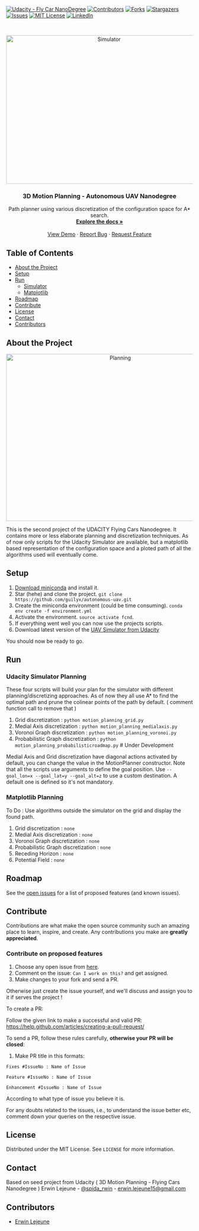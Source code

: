 [![Udacity - Fly Car NanoDegree](https://s3.amazonaws.com/udacity-sdc/github/shield-carnd.svg)](https://www.udacity.com/course/flying-car-nanodegree--nd787)
[![Contributors][contributors-shield]][contributors-url]
[![Forks][forks-shield]][forks-url]
[![Stargazers][stars-shield]][stars-url]
[![Issues][issues-shield]][issues-url]
[![MIT License][license-shield]][license-url]
[![LinkedIn][linkedin-shield]][linkedin-url]

<br />
<p align="center">
    <img src="misc/controls-menu.gif" alt="Simulator" width="540" height="400">
  </a>

  <h3 align="center">3D Motion Planning - Autonomous UAV Nanodegree</h3>

  <p align="center">
     Path planner using various discretization of the configuration space for A* search.
    <br />
    <a href="https://github.com/guilyx/autonomous-uav"><strong>Explore the docs »</strong></a>
    <br />
    <br />
    <a href="https://github.com/guilyx/autonomous-uav">View Demo</a>
    ·
    <a href="https://github.com/guilyx/autonomous-uav/issues">Report Bug</a>
    ·
    <a href="https://github.com/guilyx/autonomous-uav/issues">Request Feature</a>
  </p>
</p>



## Table of Contents

* [About the Project](#about-the-project)
* [Setup](#setup)
* [Run](#run)
  * [Simulator](#simulator-planning)
  * [Matplotlib](#obstacle-csv-planning)
* [Roadmap](#roadmap)
* [Contribute](#contribute)
* [License](#license)
* [Contact](#contact)
* [Contributors](#contributors)

## About the Project

<p align="center">
    <img src="misc/planning.gif" alt="Planning" width="600" height="450">
  </a>
</p>

This is the second project of the UDACITY Flying Cars Nanodegree. It contains more or less elaborate planning and discretization techniques. As of now only scripts for the Udacity Simulator are available, but a matplotlib based representation of the configuration space and a ploted path of all the algorithms used will eventually come.


## Setup

1. [Download miniconda](https://conda.io/miniconda.html) and install it.
2. Star (hehe) and clone the project. `git clone https://github.com/guilyx/autonomous-uav.git`
3. Create the miniconda environment (could be time consuming). `conda env create -f environment.yml`
4. Activate the environment. `source activate fcnd`.
5. If everything went well you can now use the projects scripts.
6. Download latest version of the [UAV Simulator from Udacity](https://github.com/udacity/FCND-Simulator-Releases/releases)

You should now be ready to go.

## Run

### Udacity Simulator Planning

These four scripts will build your plan for the simulator with different planning/discretizing approaches. As of now they all use A* to find the optimal path and prune the colinear points of the path by default. ( comment function call to remove that )

1. Grid discretization : `python motion_planning_grid.py`
2. Medial Axis discretization : `python motion_planning_medialaxis.py`
3. Voronoi Graph discretization : `python motion_planning_voronoi.py`
4. Probabilistic Graph discretization : `python motion_planning_probabilisticroadmap.py` # Under Development

Medial Axis and Grid discretization have diagonal actions activated by default, you can change the value in the MotionPlanner constructor. Note that all the scripts use arguments to define the goal position. Use `--goal_lon=x --goal_lat=y --goal_alt=z` to use a custom destination. A default one is defined so it's not mandatory.

### Matplotlib Planning

To Do : Use algorithms outside the simulator on the grid and display the found path.

1. Grid discretization : `none`
2. Medial Axis discretization : `none`
3. Voronoi Graph discretization : `none`
4. Probabilistic Graph discretization : `none`
5. Receding Horizon : `none`
6. Potential Field : `none`

## Roadmap

See the [open issues](https://github.com/guilyx/autonomous-uav/issues) for a list of proposed features (and known issues).

## Contribute

Contributions are what make the open source community such an amazing place to learn, inspire, and create. Any contributions you make are **greatly appreciated**.

### Contribute on proposed features

1. Choose any open issue from [here](https://github.com/guilyx/autonomous-uav/issues). 
2. Comment on the issue: `Can I work on this?` and get assigned.
3. Make changes to your fork and send a PR.

Otherwise just create the issue yourself, and we'll discuss and assign you to it if serves the project !

To create a PR:

Follow the given link to make a successful and valid PR: https://help.github.com/articles/creating-a-pull-request/

To send a PR, follow these rules carefully, **otherwise your PR will be closed**:

1. Make PR title in this formats: 
```
Fixes #IssueNo : Name of Issue
``` 
```
Feature #IssueNo : Name of Issue
```
```
Enhancement #IssueNo : Name of Issue
```

According to what type of issue you believe it is.

For any doubts related to the issues, i.e., to understand the issue better etc, comment down your queries on the respective issue.

## License

Distributed under the MIT License. See `LICENSE` for more information.

## Contact

Based on seed project from Udacity ( 3D Motion Planning - Flying Cars Nanodegree )
Erwin Lejeune - [@spida_rwin](https://twitter.com/spida_rwin) - erwin.lejeune15@gmail.com

## Contributors

- [Erwin Lejeune](https://github.com/Guilyx)

[contributors-shield]: https://img.shields.io/github/contributors/guilyx/autonomous-uav.svg?style=flat-square
[contributors-url]: https://github.com/guilyx/autonomous-uav/graphs/contributors
[forks-shield]: https://img.shields.io/github/forks/guilyx/autonomous-uav.svg?style=flat-square
[forks-url]: https://github.com/guilyx/autonomous-uav/network/members
[stars-shield]: https://img.shields.io/github/stars/guilyx/autonomous-uav.svg?style=flat-square
[stars-url]: https://github.com/guilyx/autonomous-uav/stargazers
[issues-shield]: https://img.shields.io/github/issues/guilyx/autonomous-uav.svg?style=flat-square
[issues-url]: https://github.com/guilyx/autonomous-uav/issues
[license-shield]: https://img.shields.io/github/license/guilyx/autonomous-uav.svg?style=flat-square
[license-url]: https://github.com/guilyx/autonomous-uav/blob/master/LICENSE.md
[linkedin-shield]: https://img.shields.io/badge/-LinkedIn-black.svg?style=flat-square&logo=linkedin&colorB=555
[linkedin-url]: https://linkedin.com/in/erwinlejeune-lkn

